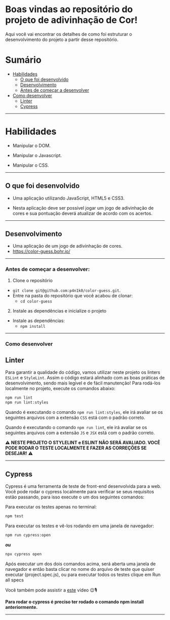 # Boas vindas ao repositório do projeto de adivinhação de Cor!

Aqui você vai encontrar os detalhes de como foi estruturar o desenvolvimento do projeto a partir desse repositório.

# Sumário

- [Habilidades](#habilidades)
  - [O que foi desenvolvido](#o-que-foi-desenvolvido)
  - [Desenvolvimento](#desenvolvimento)
  - [Antes de começar a desenvolver](#antes-de-começar-a-desenvolver)
- [Como desenvolver](#como-desenvolver)
  - [Linter](#linter)
  - [Cypress](#cypress)    

---

# Habilidades

- Manipular o DOM.

- Manipular o Javascript.

- Manipular o CSS.

---

## O que foi desenvolvido

- Uma aplicação utilizando JavaScript, HTML5 e CSS3.

- Nesta aplicação deve ser possível jogar um jogo de adivinhação de cores e sua pontuação deverá atualizar de acordo com os acertos.

---

## Desenvolvimento

- Uma aplicação de um jogo de adivinhação de cores.
- https://color-guess.bohr.io/

---

### Antes de começar a desenvolver:

1. Clone o repositório
  * `git clone git@github.com:p4n1k0/color-guess.git`.
  * Entre na pasta do repositório que você acabou de clonar:
    * `cd color-guess`

2. Instale as dependências e inicialize o projeto
  * Instale as dependências:
    * `npm install`
      
---

### Como desenvolver

## Linter

Para garantir a qualidade do código, vamos utilizar neste projeto os linters `ESLint` e `StyleLint`.
Assim o código estará alinhado com as boas práticas de desenvolvimento, sendo mais legível
e de fácil manutenção! Para rodá-los localmente no projeto, execute os comandos abaixo:

  ```bash
npm run lint
npm run lint:styles
```

Quando é executando o comando `npm run lint:styles`, ele irá avaliar se os seguintes arquivos com a extensão `CSS` está com o padrão correto.

Quando é executando o comando `npm run lint`, ele irá avaliar se os seguintes arquivos com a extensão `JS` e `JSX` está com o padrão correto.

⚠ **NESTE PROJETO O STYLELINT e ESLINT NÃO SERÁ AVALIADO. VOCÊ PODE RODAR O TESTE LOCALMENTE E FAZER AS CORREÇÕES SE DESEJAR!** ⚠

---

## Cypress

Cypress é uma ferramenta de teste de front-end desenvolvida para a web.
Você pode rodar o cypress localmente para verificar se seus requisitos estão passando, para isso execute o um dos seguintes comandos:

Para executar os testes apenas no terminal:

```bash
npm test
```

Para executar os testes e vê-los rodando em uma janela de navegador:

```bash
npm run cypress:open
```

***ou***

```bash
npx cypress open
```

Após executar um dos dois comandos acima, será aberta uma janela de navegador e então basta clicar no nome do arquivo de teste que quiser executar (project.spec.js), ou para executar todos os testes clique em Run all specs

Você também pode assistir a [este](https://vimeo.com/539240375/a116a166b9) vídeo 😉🎙

**Para rodar o cypress é preciso ter rodado o comando npm install anteriormente.**

---
